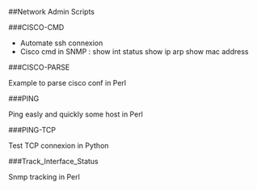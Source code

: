 ##Network Admin Scripts

###CISCO-CMD

   - Automate ssh connexion
   - Cisco cmd in SNMP : 
      show int status
      show ip arp
      show mac address

###CISCO-PARSE

   Example to parse cisco conf in Perl

###PING

   Ping easly and quickly some host in Perl

###PING-TCP

   Test TCP connexion in Python

###Track_Interface_Status

   Snmp tracking in Perl




